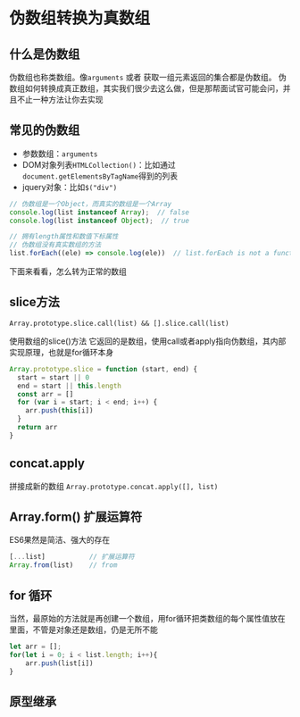# 伪数组转换为真数组

## 什么是伪数组

伪数组也称类数组。像`arguments` 或者 获取一组元素返回的集合都是伪数组。
伪数组如何转换成真正数组，其实我们很少去这么做，但是那帮面试官可能会问，并且不止一种方法让你去实现

## 常见的伪数组

- 参数数组：`arguments`
- DOM对象列表`HTMLCollection()`：比如通过`document.getElementsByTagName`得到的列表
- jquery对象：比如`$("div")`

```js
// 伪数组是一个Object，而真实的数组是一个Array
console.log(list instanceof Array);  // false
console.log(list instanceof Object);  // true

// 拥有length属性和数值下标属性
// 伪数组没有真实数组的方法
list.forEach((ele) => console.log(ele))  // list.forEach is not a function
```

下面来看看，怎么转为正常的数组

## slice方法

`Array.prototype.slice.call(list) && [].slice.call(list)`

使用数组的slice()方法 它返回的是数组，使用call或者apply指向伪数组，其内部实现原理，也就是for循环本身

```js
Array.prototype.slice = function (start, end) {
  start = start || 0
  end = start || this.length
  const arr = []
  for (var i = start; i < end; i++) {
    arr.push(this[i])
  }
  return arr
}
```

## concat.apply
拼接成新的数组
`Array.prototype.concat.apply([], list)`

## Array.form() 扩展运算符
ES6果然是简洁、强大的存在
```js
[...list]           // 扩展运算符
Array.from(list)    // from
```


## for 循环
当然，最原始的方法就是再创建一个数组，用for循环把类数组的每个属性值放在里面，不管是对象还是数组，仍是无所不能

```js
let arr = [];
for(let i = 0; i < list.length; i++){
    arr.push(list[i])
}
```


## 原型继承
